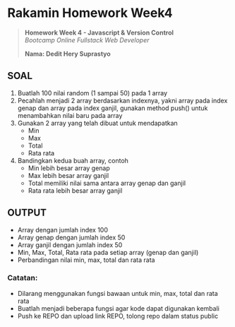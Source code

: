 # Rakamin Homework Week4
> **Homework Week 4 - Javascript & Version Control**<br>
> *Bootcamp Online Fullstack Web Developer*
>
> **Nama: Dedit Hery Suprastyo**

## SOAL

1. Buatlah 100 nilai random (1 sampai 50) pada 1 array
2. Pecahlah menjadi 2 array berdasarkan indexnya, yakni array pada index genap dan array pada index ganjil, gunakan method push() untuk menambahkan
nilai baru pada array
3. Gunakan 2 array yang telah dibuat untuk mendapatkan
    - Min
    - Max
    - Total
    - Rata rata
4. Bandingkan kedua buah array, contoh
    - Min lebih besar array genap
    - Max lebih besar array ganjil
    - Total memiliki nilai sama antara array genap dan ganjil
    - Rata rata lebih besar array ganjil

## OUTPUT
- Array dengan jumlah index 100
- Array genap dengan jumlah index 50
- Array ganjil dengan jumlah index 50
- Min, Max, Total, Rata rata pada setiap array (genap dan ganjil)
- Perbandingan nilai min, max, total dan rata rata

### Catatan:
- Dilarang menggunakan fungsi bawaan untuk min, max, total dan rata rata
- Buatlah menjadi beberapa fungsi agar kode dapat digunakan kembali
- Push ke REPO dan upload link REPO, tolong repo dalam status public
